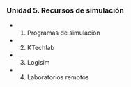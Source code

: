 
### Unidad 5. Recursos de simulación

- 1. Programas de simulación
- 2. KTechlab
- 3. Logisim
- 4. Laboratorios remotos
